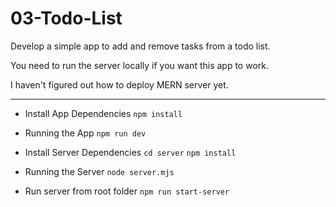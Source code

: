 # 03-Todo-List

Develop a simple app to add and remove tasks from a todo list.

You need to run the server locally if you want this app to work.

I haven't figured out how to deploy MERN server yet.

---

- Install App Dependencies
`npm install`

- Running the App
`npm run dev`

- Install Server Dependencies
`cd server`
`npm install`

- Running the Server
`node server.mjs`

- Run server from root folder
`npm run start-server`
